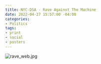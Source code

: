 ```yaml
---
title: NYC-DSA - Rave Against The Machine
date: 2022-04-27 15:57:00 -04:00
categories:
- Politics
tags:
- print
- social
- posters
---
```


![rave_web.jpg](/uploads/rave_web.jpg)